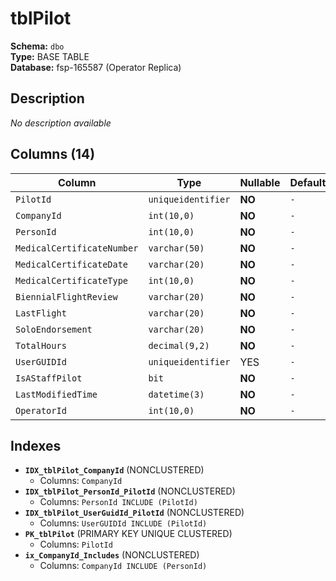 # tblPilot

**Schema:** `dbo`  
**Type:** BASE TABLE  
**Database:** fsp-165587 (Operator Replica)

## Description

*No description available*

## Columns (14)

| Column | Type | Nullable | Default | Keys | Description |
|--------|------|----------|---------|------|-------------|
| `PilotId` | `uniqueidentifier` | **NO** | `-` | PK | - |
| `CompanyId` | `int(10,0)` | **NO** | `-` | - | - |
| `PersonId` | `int(10,0)` | **NO** | `-` | - | - |
| `MedicalCertificateNumber` | `varchar(50)` | **NO** | `-` | - | - |
| `MedicalCertificateDate` | `varchar(20)` | **NO** | `-` | - | - |
| `MedicalCertificateType` | `int(10,0)` | **NO** | `-` | - | - |
| `BiennialFlightReview` | `varchar(20)` | **NO** | `-` | - | - |
| `LastFlight` | `varchar(20)` | **NO** | `-` | - | - |
| `SoloEndorsement` | `varchar(20)` | **NO** | `-` | - | - |
| `TotalHours` | `decimal(9,2)` | **NO** | `-` | - | - |
| `UserGUIDId` | `uniqueidentifier` | YES | `-` | - | - |
| `IsAStaffPilot` | `bit` | **NO** | `-` | - | - |
| `LastModifiedTime` | `datetime(3)` | **NO** | `-` | - | - |
| `OperatorId` | `int(10,0)` | **NO** | `-` | - | - |

## Indexes

- **`IDX_tblPilot_CompanyId`** (NONCLUSTERED)
  - Columns: `CompanyId`
- **`IDX_tblPilot_PersonId_PilotId`** (NONCLUSTERED)
  - Columns: `PersonId INCLUDE (PilotId)`
- **`IDX_tblPilot_UserGuidId_PilotId`** (NONCLUSTERED)
  - Columns: `UserGUIDId INCLUDE (PilotId)`
- **`PK_tblPilot`** (PRIMARY KEY UNIQUE CLUSTERED)
  - Columns: `PilotId`
- **`ix_CompanyId_Includes`** (NONCLUSTERED)
  - Columns: `CompanyId INCLUDE (PersonId)`
